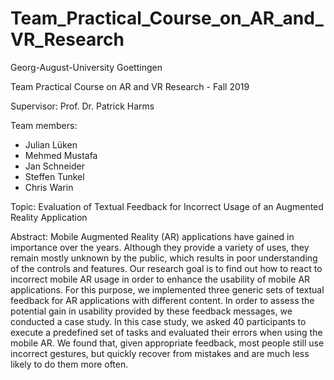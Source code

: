 # Team_Practical_Course_on_AR_and_VR_Research
Georg-August-University Goettingen

Team Practical Course on AR and VR Research - Fall 2019

Supervisor: Prof. Dr. Patrick Harms

Team members: 
- Julian Lüken
- Mehmed Mustafa
- Jan Schneider
- Steffen Tunkel
- Chris Warin

Topic: Evaluation of Textual Feedback for Incorrect Usage of an Augmented Reality Application

Abstract: Mobile Augmented Reality (AR) applications have gained in importance over the years. 
Although they provide a variety of uses, they remain mostly unknown by the public, which results in poor understanding of the controls and features. 
Our research goal is to find out how to react to incorrect mobile AR usage in order to enhance the usability of mobile AR applications. 
For this purpose, we implemented three generic sets of textual feedback for AR applications with different content. 
In order to assess the potential gain in usability provided by these feedback messages, we conducted a case study. 
In this case study, we asked 40 participants to execute a predefined set of tasks and evaluated their errors when using the mobile AR. 
We found that, given appropriate feedback, most people still use incorrect gestures, but quickly recover from mistakes and are much less likely to do them more often.
